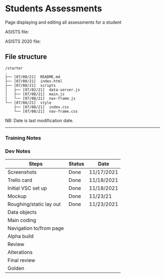 # Students Assessments

Page displaying and editing all assessments for a student

ASISTS file:

ASISTS 2020 file:

## File structure

```
/starter
.
├── [07/08/21]  README.md
├── [07/08/21]  index.html
├── [07/08/21]  scripts
│   ├── [07/02/21]  data-server.js
│   ├── [07/08/21]  main.js
│   └── [07/08/21]  nav-frame.js
└── [07/08/21]  style
    ├── [07/08/21]  index.css
    └── [07/08/21]  nav-frame.css
```

NB: Date is last modification date.

---

### Training Notes

### Dev Notes

| Steps                   | Status | Date       |
| ----------------------- | ------ | ---------- |
| Screenshots             | Done   | 11/17/2021 |
| Trello card             | Done   | 11/18/2021 |
| Initial VSC set up      | Done   | 11/18/2021 |
| Mockup                  | Done   | 11/23/21   |
| Roughing/static lay out | Done   | 11/23/2021 |
| Data objects            |        |            |
| Main coding             |        |            |
| Navigation to/from page |        |            |
| Alpha build             |        |            |
| Review                  |        |            |
| Alterations             |        |            |
| Final review            |        |            |
| Golden                  |        |            |
